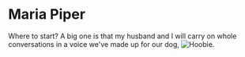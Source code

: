 # Maria Piper

Where to start? A big one is that my husband and I will carry on whole conversations in a voice we've made up for our dog, ![Hoobie](http://imgur.com/IQYGTfu). 